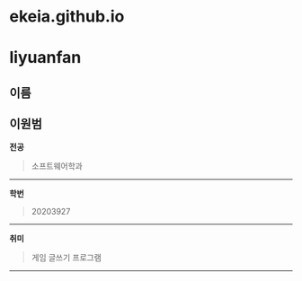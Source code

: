 # ekeia.github.io
# liyuanfan

**이름**<br/>
<br/>
이원범<br/>
---
**전공**<br/>
>소프트웨어학과<br/>
---
**학번**<br/>
>20203927<br/>
---
**취미**<br/>
>게임 글쓰기 프로그램
---
